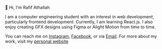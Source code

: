 👋 Hi, I'm Rafif Athallah

I am a computer engineering student with an interest in web development, particularly frontend development. Currently, I am learning React.js. I also enjoy creating GFX designs using Figma or Alight Motion from time to time.

You can reach me on [Instagram](https://instagram.com/rafthllh), [Facebook](https://facebook.com/profile.php?id=100017082106280), or via [Email](mailto:rafifathallah99@gmail.com). For more about my work, visit my [personal website](https://rafthllh.vercel.app)

